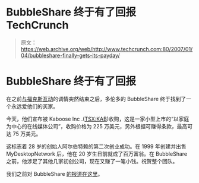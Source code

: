 # BubbleShare 终于有了回报 TechCrunch

> 原文：<https://web.archive.org/web/http://www.techcrunch.com:80/2007/01/04/bubbleshare-finally-gets-its-payday/>

# BubbleShare 终于有了回报

 [](https://web.archive.org/web/20221201163017/http://www.bubbleshare.com/) 在之前[与福克斯互动](https://web.archive.org/web/20221201163017/http://www.beta.techcrunch.com/2006/11/13/news-corp-looking-at-bubbleshare-no-deal-yet/)的调情突然结束之后，多伦多的 BubbleShare 终于找到了一个永远爱他们的买家。

今天，他们宣布被 Kaboose Inc .([TSX:KAB](https://web.archive.org/web/20221201163017/http://finance.google.com/finance?q=KAB&hl=en))收购，这是一家小型上市的“以家庭为中心的在线媒体公司”，收购价格为 225 万美元，另外根据可赚得条款，最高可达 75 万美元。

这标志着 28 岁的创始人阿尔伯特赖的第二次创业成功。在 1999 年创建并出售 MyDesktopNetwork 后，他在 20 岁生日前就成了百万富翁。在 BubbleShare 之前，他涉足了其他几家初创公司，现在又赚了一笔小钱。祝贺整个团队。

我们之前对 BubbleShare [的报道在这里](https://web.archive.org/web/20221201163017/http://www.beta.techcrunch.com/tag/bubbleshare)。